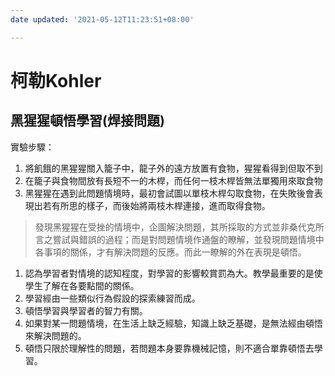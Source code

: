 ```yaml
---
date updated: '2021-05-12T11:23:51+08:00'

---
```


# 柯勒Kohler

## 黑猩猩頓悟學習(焊接問題)

實驗步驟：

1.  將飢餓的黑猩猩關入籠子中，龍子外的遠方放置有食物，猩猩看得到但取不到
2.  在籠子與食物間放有長短不一的木桿，而任何一枝木桿皆無法單獨用來取食物
3.  黑猩猩在遇到此問題情境時，最初會試圖以單枝木桿勾取食物，在失敗後會表現出若有所思的樣子，而後始將兩枝木桿連接，進而取得食物。

> 發現黑猩猩在受挫的情境中，企圖解決問題，其所採取的方式並非桑代克所言之嘗試與錯誤的過程；而是對問題情境作通盤的瞭解，並發現問題情境中各事項的關係，才有解決問題的反應。而此一瞭解的外在表現是頓悟。

1.  認為學習者對情境的認知程度，對學習的影響較賞罰為大。教學最重要的是使學生了解在各要點間的關係。
2.  學習經由一些類似行為假設的探索練習而成。
3.  頓悟學習與學習者的智力有關。
4.  如果對某一問題情境，在生活上缺乏經驗，知識上缺乏基礎，是無法經由頓悟來解決問題的。
5.  頓悟只限於理解性的問題，若問題本身要靠機械記憶，則不適合單靠頓悟去學習。
